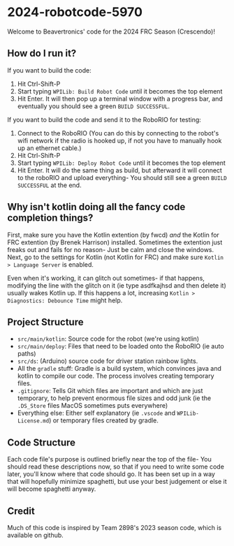 # 2024-robotcode-5970

Welcome to Beavertronics' code for the 2024 FRC Season (Crescendo)!

## How do I run it?

If you want to build the code:
1. Hit Ctrl-Shift-P
2. Start typing `WPILib: Build Robot Code` until it becomes the top element
3. Hit Enter.
It will then pop up a terminal window with a progress bar, and eventually you should see a green `BUILD SUCCESSFUL`.

If you want to build the code and send it to the RoboRIO for testing:
1. Connect to the RoboRIO (You can do this by connecting to the robot's wifi network if the radio is hooked up, if not you have to manually hook up an ethernet cable.)
2. Hit Ctrl-Shift-P
3. Start typing `WPILib: Deploy Robot Code` until it becomes the top element
4. Hit Enter.
It will do the same thing as build, but afterward it will connect to the roboRIO and upload everything- You should still see a green `BUILD SUCCESSFUL` at the end.

## Why isn't kotlin doing all the fancy code completion things?

First, make sure you have the Kotlin extention (by fwcd) *and* the Kotlin for FRC extention (by Brenek Harrison) installed.
Sometimes the extention just freaks out and fails for no reason- Just be calm and close the windows.
Next, go to the settings for Kotlin (not Kotlin for FRC) and make sure `Kotlin > Language Server` is enabled.

Even when it's working, it can glitch out sometimes- if that happens, modifying the line with the glitch on it (ie type asdfkajhsd and then delete it) usually wakes Kotlin up.
If this happens a lot, increasing `Kotlin > Diagnostics: Debounce Time` might help.

## Project Structure

- `src/main/kotlin`: Source code for the robot (we're using kotlin)
- `src/main/deploy`: Files that need to be loaded onto the RoboRIO (ie auto paths)
- `src/ds`: (Arduino) source code for driver station rainbow lights.
- All the `gradle` stuff: Gradle is a build system, which convinces java and kotlin to compile our code. The process involves creating temporary files.
- `.gitignore`: Tells Git which files are important and which are just temporary, to help prevent enormous file sizes and odd junk (ie the `.DS_Store` files MacOS sometimes puts everywhere)
- Everything else: Either self explanatory (ie `.vscode` and `WPILib-License.md`) or temporary files created by gradle.

## Code Structure

Each code file's purpose is outlined briefly near the top of the file- You should read these descriptions now, so that if you need to write some code later, you'll know where that code should go. It has been set up in a way that will hopefully minimize spaghetti, but use your best judgement or else it will become spaghetti anyway.


## Credit

Much of this code is inspired by Team 2898's 2023 season code, which is available on github.
